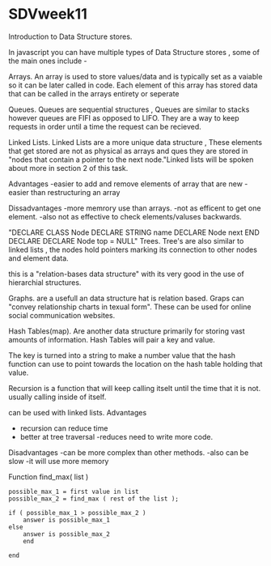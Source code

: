 # SDVweek11

Introduction to Data Structure stores. 

In javascript you can have multiple types of Data Structure stores , some of the main ones include - 

Arrays. 
An array is used to store values/data and is typically set as a vaiable so it can be later called in code. Each element of this array has stored data that can be called in the arrays entirety or seperate

Queues.
Queues are sequential structures , Queues are similar to stacks however queues are FIFI as opposed to LIFO. They are a way to keep requests in order until a time the request can be recieved. 

Linked Lists.
Linked Lists are a more unique data structure , These elements that get stored are not as physical as arrays and ques they are stored in "nodes that contain a pointer to the next node."Linked lists will be spoken about more in section 2 of this task. 

Advantages 
-easier to add and remove elements of array that are new
-easier than restructuring an array

Dissadvantages
-more memrory use than arrays.
-not as efficent to get one element.
-also not as effective to check elements/valuses backwards.

"DECLARE CLASS Node
DECLARE STRING name
DECLARE Node next
END DECLARE
DECLARE Node top = NULL"
Trees.
Tree's are also similar to linked lists , the nodes hold pointers marking its connection to other nodes and element data.

this is a "relation-bases data structure" with its very good in the use of hierarchial structures.

Graphs.
are a usefull an  data structure hat is relation based. Graps can "convey relationship charts in texual form". These can be used for online social communication websites. 

Hash Tables(map).
Are another data structure primarily for storing vast amounts of information. Hash Tables will pair a key and value.

The key is turned into a string to make a number value that the hash function can use to point towards the location on the hash table holding that value.



Recursion is a function that will keep calling itselt until the time that it is not.
usually calling inside of itself.

can be used with linked lists.
Advantages 
- recursion can reduce time 
- better at tree traversal 
-reduces need to write more code.

Disadvantages 
-can be more complex than other methods.
-also can be slow
-it will use more memory

Function find_max( list ) 
 
    possible_max_1 = first value in list 
    possible_max_2 = find_max ( rest of the list ); 
             
    if ( possible_max_1 > possible_max_2 ) 
        answer is possible_max_1 
    else 
        answer is possible_max_2 
        end 
 
    end 